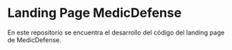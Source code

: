 # Landing Page MedicDefense

En este repositorio se encuentra el desarrollo del código del landing page de MedicDefense.
